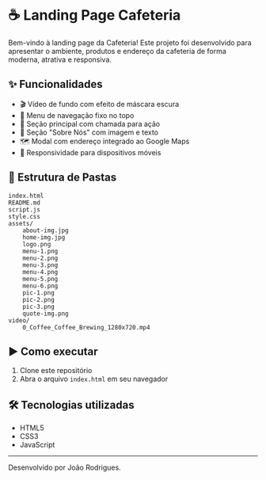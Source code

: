 # ☕ Landing Page Cafeteria

Bem-vindo à landing page da Cafeteria! Este projeto foi desenvolvido para apresentar o ambiente, produtos e endereço da cafeteria de forma moderna, atrativa e responsiva.

## ✨ Funcionalidades

- 🎬 Vídeo de fundo com efeito de máscara escura
- 📌 Menu de navegação fixo no topo
- 🚀 Seção principal com chamada para ação
- 👥 Seção "Sobre Nós" com imagem e texto
- 🗺️ Modal com endereço integrado ao Google Maps
- 📱 Responsividade para dispositivos móveis

## 📁 Estrutura de Pastas

```
index.html
README.md
script.js
style.css
assets/
    about-img.jpg
    home-img.jpg
    logo.png
    menu-1.png
    menu-2.png
    menu-3.png
    menu-4.png
    menu-5.png
    menu-6.png
    pic-1.png
    pic-2.png
    pic-3.png
    quote-img.png
video/
    0_Coffee_Coffee_Brewing_1280x720.mp4
```

## ▶️ Como executar

1. Clone este repositório
2. Abra o arquivo `index.html` em seu navegador

## 🛠️ Tecnologias utilizadas

- HTML5
- CSS3
- JavaScript
---

Desenvolvido por João Rodrigues.